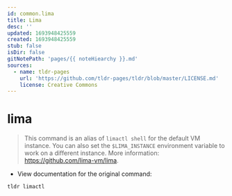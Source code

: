 ```yaml
---
id: common.lima
title: Lima
desc: ''
updated: 1693948425559
created: 1693948425559
stub: false
isDir: false
gitNotePath: 'pages/{{ noteHiearchy }}.md'
sources:
  - name: tldr-pages
    url: 'https://github.com/tldr-pages/tldr/blob/master/LICENSE.md'
    license: Creative Commons
---
```

# lima

> This command is an alias of `limactl shell` for the default VM instance.
> You can also set the `$LIMA_INSTANCE` environment variable to work on a different instance.
> More information: <https://github.com/lima-vm/lima>.

- View documentation for the original command:

`tldr limactl`

